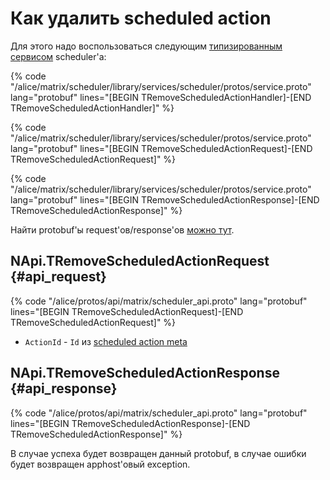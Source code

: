 # Как удалить scheduled action

Для этого надо воспользоваться следующим [типизированным сервисом](https://docs.yandex-team.ru/apphost/pages/typed_api_cpp) scheduler'а:

{% code "/alice/matrix/scheduler/library/services/scheduler/protos/service.proto" lang="protobuf" lines="[BEGIN TRemoveScheduledActionHandler]-[END TRemoveScheduledActionHandler]" %}

{% code "/alice/matrix/scheduler/library/services/scheduler/protos/service.proto" lang="protobuf" lines="[BEGIN TRemoveScheduledActionRequest]-[END TRemoveScheduledActionRequest]" %}

{% code "/alice/matrix/scheduler/library/services/scheduler/protos/service.proto" lang="protobuf" lines="[BEGIN TRemoveScheduledActionResponse]-[END TRemoveScheduledActionResponse]" %}

Найти protobuf'ы request'ов/response'ов [можно тут](https://a.yandex-team.ru/arc/trunk/arcadia/alice/protos/api/matrix/scheduler_api.proto).

## NApi.TRemoveScheduledActionRequest {#api_request}

{% code "/alice/protos/api/matrix/scheduler_api.proto" lang="protobuf" lines="[BEGIN TRemoveScheduledActionRequest]-[END TRemoveScheduledActionRequest]" %}

* ```ActionId``` - ```Id``` из [scheduled action meta](https://docs.yandex-team.ru/alice-matrix/pages/scheduler_and_worker/scheduled_action/#meta)

## NApi.TRemoveScheduledActionResponse {#api_response}

{% code "/alice/protos/api/matrix/scheduler_api.proto" lang="protobuf" lines="[BEGIN TRemoveScheduledActionResponse]-[END TRemoveScheduledActionResponse]" %}

В случае успеха будет возвращен данный protobuf, в случае ошибки будет возвращен apphost'овый exception.
